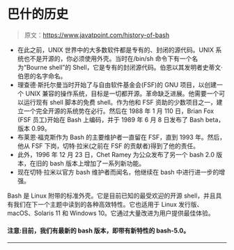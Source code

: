 # 巴什的历史

> 原文：<https://www.javatpoint.com/history-of-bash>

*   在此之前，UNIX 世界中的大多数软件都是专有的、封闭的源代码。UNIX 系统也不是开源的，你必须使用外壳。当时在/bin/sh 命令下有一个名为“Bourne shell”的 Shell，它是专有的封闭源代码。伯恩以其发明者史蒂文·伯恩的名字命名。
*   理查德·斯托尔曼当时开始了与自由软件基金会(FSF)的 GNU 项目，以创建一个 UNIX 兼容的操作系统，目标是一切都开源。革命缺乏进展。他需要一个可以运行现有 shell 脚本的免费 shell。作为他和 FSF 资助的少数项目之一，建立一个完全开源的系统势在必行。然后在 1988 年 1 月 110 日，Brian Fox (FSF 员工)开始在 Bash 上编码，并于 1989 年 6 月 8 日发布了 Bash beta，版本 0.99。
*   布莱恩·福克斯作为 Bash 的主要维护者一直留在 FSF，直到 1993 年。然后，他从 FSF 下岗，切特·拉米(之前在 FSF 的贡献者)得到了他的责任。
*   此外，1996 年 12 月 23 日，Chet Ramey 为公众发布了另一个 bash 2.0 版本，在旧的 bash 版本上增加了一系列新功能。
*   现在切特·拉米以官方 bash 维护者而闻名，他继续在 bash 中进行进一步的增强。

Bash 是 Linux 附带的标准外壳。它是目前已知的最受欢迎的开源 shell，并且具有我们在下一个主题中读到的各种高效特性。它也适用于 Linux 发行版、macOS、Solaris 11 和 Windows 10。它通过大量改进为用户提供最佳体验。

#### 注意:目前，我们有最新的 bash 版本，即带有新特性的 bash-5.0。

* * *
